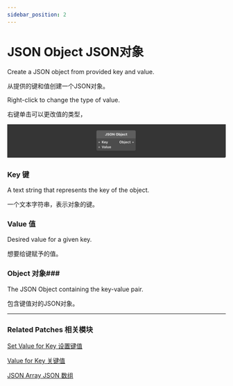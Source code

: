 ```yaml
---
sidebar_position: 2
---
```


# JSON Object JSON对象

Create a JSON object from provided key and value.

从提供的键和值创建一个JSON对象。

Right-click to change the type of value.

右键单击可以更改值的类型，

![Image](./../../../static/img/docs/Data/json-object.png)

### Key 键

A text string that represents the key of the object.

一个文本字符串，表示对象的键。

### Value 值

Desired value for a given key.

想要给键赋予的值。

### Object 对象### 

The JSON Object containing the key-value pair.

包含键值对的JSON对象。

------

### Related Patches 相关模块

[Set Value for Key 设置键值](./Set%20Value%20for%20Key)

[Value for Key 关键值](./Value%20for%20Key)

[JSON Array JSON 数组](./JSON%20Array)
